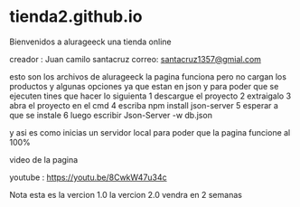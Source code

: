 # tienda2.github.io
Bienvenidos a alurageeck una tienda online 

creador : Juan camilo santacruz 
correo: santacruz1357@gmial.com


esto son los archivos de alurageeck la pagina funciona pero no cargan los productos y algunas opciones ya que estan en json y para poder que se ejecuten tines que hacer lo siguienta 
1 descargue el proyecto 
2 extraigalo
3 abra el proyecto en el cmd
4 escriba npm install json-server
5 esperar a que se instale
6 luego escribir Json-Server -w db.json 

y asi es como inicias un servidor local  para poder que la pagina funcione al 100%

video de la pagina 

youtube : https://youtu.be/8CwkW47u34c




Nota esta es la vercion 1.0 
la vercion 2.0 vendra en 2 semanas 

